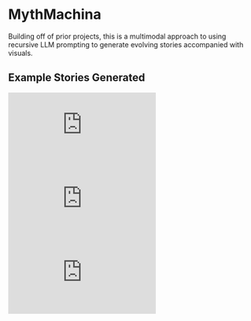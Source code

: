 # MythMachina 
Building off of prior projects, this is a multimodal approach to using recursive LLM prompting to generate evolving stories accompanied with visuals. 


##  Example Stories Generated
![The Exile Archive](https://github.com/cas1m1r/MythMachina/blob/main/myth_assets_TheExileArchive_06202025_221725/TheExileArchive.html)
![The Book That Writes You](https://github.com/cas1m1r/MythMachina/blob/main/myth_assets_TheBookThatWritesYou_06202025_191144/index.html)
![The Clock That Runs Backwards](https://github.com/cas1m1r/MythMachina/blob/main/myth_assets_TheClockThatRunsBackward_06212025_150308/TheClockThatRunsBackward.html)
